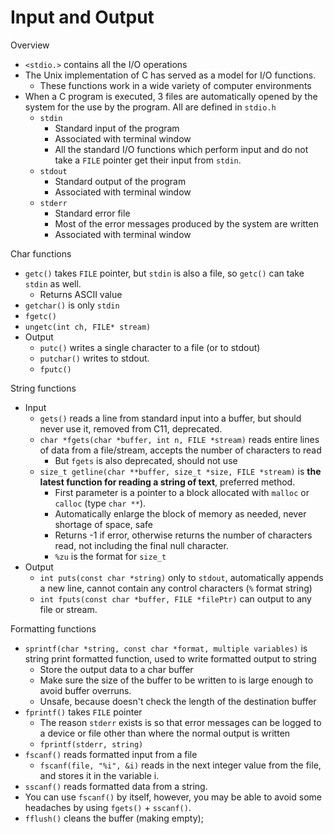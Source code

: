# Input and Output

Overview
- `<stdio.>` contains all the I/O operations
- The Unix implementation of C has served as a model for I/O functions. 
  - These functions work in a wide variety of computer environments
- When a C program is executed, 3 files are automatically opened by the system for the use by the program. All are defined in `stdio.h`
  - `stdin`
    - Standard input of the program
    - Associated with terminal window
    - All the standard I/O functions which perform input and do not take a `FILE` pointer get their input from `stdin`.
  - `stdout`
    - Standard output of the program
    - Associated with terminal window
  - `stderr`
    - Standard error file
    - Most of the error messages produced by the system are written
    - Associated with terminal window

Char functions
- `getc()` takes `FILE` pointer, but `stdin` is also a file, so `getc()` can take `stdin` as well.
  - Returns ASCII value
- `getchar()` is only `stdin`
- `fgetc()`
- `ungetc(int ch, FILE* stream)`
- Output
  - `putc()` writes a single character to a file (or to stdout)
  - `putchar()` writes to stdout.
  - `fputc()`

String functions
- Input
  - `gets()` reads a line from standard input into a buffer, but should never use it, removed from C11, deprecated.
  - `char *fgets(char *buffer, int n, FILE *stream)` reads entire lines of data from a file/stream, accepts the number of characters to read
    - But `fgets` is also deprecated, should not use
  - `size_t getline(char **buffer, size_t *size, FILE *stream)` is **the latest function for reading a string of text**, preferred method.
    - First parameter is a pointer to a block allocated with `malloc` or `calloc` (type `char **`).
    - Automatically enlarge the block of memory as needed, never shortage of space, safe
    - Returns -1 if error, otherwise returns the number of characters read, not including the final null character.
    - `%zu` is the format for `size_t`
- Output
  - `int puts(const char *string)` only to `stdout`, automatically appends a new line, cannot contain any control characters (`%` format string)
  - `int fputs(const char *buffer, FILE *filePtr)` can output to any file or stream.

Formatting functions
- `sprintf(char *string, const char *format, multiple variables)` is string print formatted function, used to write formatted output to string
  - Store the output data to a char buffer
  - Make sure the size of the buffer to be written to is large enough to avoid buffer overruns.
  - Unsafe, because doesn't check the length of the destination buffer
- `fprintf()` takes `FILE` pointer
  - The reason `stderr` exists is so that error messages can be logged to a device or file other than where the normal output is written
  - `fprintf(stderr, string)`
- `fscanf()` reads formatted input from a file
  - `fscanf(file, "%i", &i)` reads in the next integer value from the file, and stores it in the variable i. 
- `sscanf()` reads formatted data from a string.
- You can use `fscanf()` by itself, however, you may be able to avoid some headaches by using `fgets()` + `sscanf()`.
- `fflush()` cleans the buffer (making empty);
